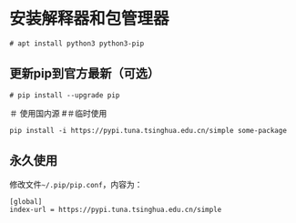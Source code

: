 # 安装解释器和包管理器
```
# apt install python3 python3-pip
```

## 更新pip到官方最新（可选）
```
# pip install --upgrade pip
```

＃ 使用国内源
#＃临时使用
```
pip install -i https://pypi.tuna.tsinghua.edu.cn/simple some-package
```

## 永久使用
修改文件`~/.pip/pip.conf`，内容为：

```text
[global]
index-url = https://pypi.tuna.tsinghua.edu.cn/simple
```